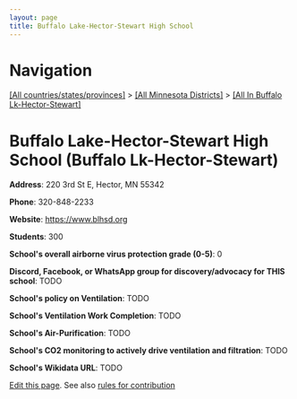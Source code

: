 ```yaml
---
layout: page
title: Buffalo Lake-Hector-Stewart High School
---
```

# Navigation

[[All countries/states/provinces]](../../..) > [[All Minnesota Districts]](../..) > [[All In Buffalo Lk-Hector-Stewart]](..)

# Buffalo Lake-Hector-Stewart High School (Buffalo Lk-Hector-Stewart)

**Address**: 220 3rd St E, Hector, MN 55342

**Phone**: 320-848-2233

**Website**: <https://www.blhsd.org>

**Students**: 300

**School's overall airborne virus protection grade (0-5)**: 0

**Discord, Facebook, or WhatsApp group for discovery/advocacy for THIS school**: TODO

**School's policy on Ventilation**: TODO

**School's Ventilation Work Completion**: TODO

**School's Air-Purification**: TODO

**School's CO2 monitoring to actively drive ventilation and filtration**: TODO

**School's Wikidata URL**: TODO


[Edit this page](https://github.com/ventilate-schools/MN/edit/main/./Buffalo_Lk-Hector-Stewart/Buffalo_Lake-Hector-Stewart_High_School.md). See also [rules for contribution](../../../contribution-rules/)